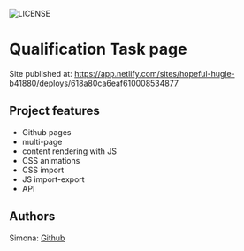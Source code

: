 ![LICENSE](https://img.shields.io/badge/license-MIT-blue.svg?style=flat-square)

# Qualification Task page

Site published at: https://app.netlify.com/sites/hopeful-hugle-b41880/deploys/618a80ca6eaf610008534877

## Project features

- Github pages
- multi-page
- content rendering with JS
- CSS animations
- CSS import
- JS import-export
- API

## Authors

Simona: [Github](https://github.com/simonachess)
